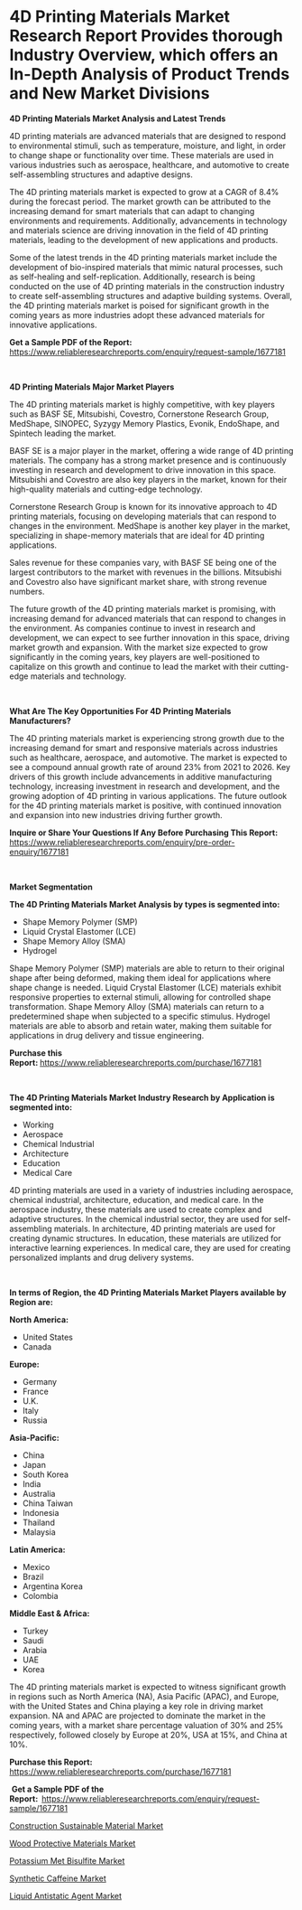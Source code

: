 <p><h1>4D Printing Materials Market Research Report Provides thorough Industry Overview, which offers an In-Depth Analysis of Product Trends and New Market Divisions</h1></p><p><strong>4D Printing Materials Market Analysis and Latest Trends</strong></p>
<p><p>4D printing materials are advanced materials that are designed to respond to environmental stimuli, such as temperature, moisture, and light, in order to change shape or functionality over time. These materials are used in various industries such as aerospace, healthcare, and automotive to create self-assembling structures and adaptive designs.</p><p>The 4D printing materials market is expected to grow at a CAGR of 8.4% during the forecast period. The market growth can be attributed to the increasing demand for smart materials that can adapt to changing environments and requirements. Additionally, advancements in technology and materials science are driving innovation in the field of 4D printing materials, leading to the development of new applications and products.</p><p>Some of the latest trends in the 4D printing materials market include the development of bio-inspired materials that mimic natural processes, such as self-healing and self-replication. Additionally, research is being conducted on the use of 4D printing materials in the construction industry to create self-assembling structures and adaptive building systems. Overall, the 4D printing materials market is poised for significant growth in the coming years as more industries adopt these advanced materials for innovative applications.</p></p>
<p><strong>Get a Sample PDF of the Report:&nbsp;</strong> <a href="https://www.reliableresearchreports.com/enquiry/request-sample/1677181">https://www.reliableresearchreports.com/enquiry/request-sample/1677181</a></p>
<p>&nbsp;</p>
<p><strong>4D Printing Materials Major Market Players</strong></p>
<p><p>The 4D printing materials market is highly competitive, with key players such as BASF SE, Mitsubishi, Covestro, Cornerstone Research Group, MedShape, SINOPEC, Syzygy Memory Plastics, Evonik, EndoShape, and Spintech leading the market. </p><p>BASF SE is a major player in the market, offering a wide range of 4D printing materials. The company has a strong market presence and is continuously investing in research and development to drive innovation in this space. Mitsubishi and Covestro are also key players in the market, known for their high-quality materials and cutting-edge technology.</p><p>Cornerstone Research Group is known for its innovative approach to 4D printing materials, focusing on developing materials that can respond to changes in the environment. MedShape is another key player in the market, specializing in shape-memory materials that are ideal for 4D printing applications.</p><p>Sales revenue for these companies vary, with BASF SE being one of the largest contributors to the market with revenues in the billions. Mitsubishi and Covestro also have significant market share, with strong revenue numbers. </p><p>The future growth of the 4D printing materials market is promising, with increasing demand for advanced materials that can respond to changes in the environment. As companies continue to invest in research and development, we can expect to see further innovation in this space, driving market growth and expansion. With the market size expected to grow significantly in the coming years, key players are well-positioned to capitalize on this growth and continue to lead the market with their cutting-edge materials and technology.</p></p>
<p>&nbsp;</p>
<p><strong>What Are The Key Opportunities For 4D Printing Materials Manufacturers?</strong></p>
<p><p>The 4D printing materials market is experiencing strong growth due to the increasing demand for smart and responsive materials across industries such as healthcare, aerospace, and automotive. The market is expected to see a compound annual growth rate of around 23% from 2021 to 2026. Key drivers of this growth include advancements in additive manufacturing technology, increasing investment in research and development, and the growing adoption of 4D printing in various applications. The future outlook for the 4D printing materials market is positive, with continued innovation and expansion into new industries driving further growth.</p></p>
<p><strong>Inquire or Share Your Questions If Any Before Purchasing This Report:</strong> <a href="https://www.reliableresearchreports.com/enquiry/pre-order-enquiry/1677181">https://www.reliableresearchreports.com/enquiry/pre-order-enquiry/1677181</a></p>
<p>&nbsp;</p>
<p><strong>Market Segmentation</strong></p>
<p><strong>The 4D Printing Materials Market Analysis by types is segmented into:</strong></p>
<p><ul><li>Shape Memory Polymer (SMP)</li><li>Liquid Crystal Elastomer (LCE)</li><li>Shape Memory Alloy (SMA)</li><li>Hydrogel</li></ul></p>
<p><p>Shape Memory Polymer (SMP) materials are able to return to their original shape after being deformed, making them ideal for applications where shape change is needed. Liquid Crystal Elastomer (LCE) materials exhibit responsive properties to external stimuli, allowing for controlled shape transformation. Shape Memory Alloy (SMA) materials can return to a predetermined shape when subjected to a specific stimulus. Hydrogel materials are able to absorb and retain water, making them suitable for applications in drug delivery and tissue engineering.</p></p>
<p><strong>Purchase this Report:&nbsp;</strong><a href="https://www.reliableresearchreports.com/purchase/1677181">https://www.reliableresearchreports.com/purchase/1677181</a></p>
<p>&nbsp;</p>
<p><strong>The 4D Printing Materials Market Industry Research by Application is segmented into:</strong></p>
<p><ul><li>Working</li><li>Aerospace</li><li>Chemical Industrial</li><li>Architecture</li><li>Education</li><li>Medical Care</li></ul></p>
<p><p>4D printing materials are used in a variety of industries including aerospace, chemical industrial, architecture, education, and medical care. In the aerospace industry, these materials are used to create complex and adaptive structures. In the chemical industrial sector, they are used for self-assembling materials. In architecture, 4D printing materials are used for creating dynamic structures. In education, these materials are utilized for interactive learning experiences. In medical care, they are used for creating personalized implants and drug delivery systems.</p></p>
<p>&nbsp;</p>
<p><strong>In terms of Region, the 4D Printing Materials Market Players available by Region are:</strong></p>
<p>
    <p> <strong> North America: </strong>
        <ul>
            <li>United States</li>
            <li>Canada</li>
        </ul>
        </p> 
    <p> <strong> Europe: </strong>
        <ul>
            <li>Germany</li>
            <li>France</li>
            <li>U.K.</li>
            <li>Italy</li>
            <li>Russia</li>
        </ul>
        </p> 
    <p> <strong> Asia-Pacific: </strong>
        <ul>
            <li>China</li>
            <li>Japan</li>
            <li>South Korea</li>
            <li>India</li>
            <li>Australia</li>
            <li>China Taiwan</li>
            <li>Indonesia</li>
            <li>Thailand</li>
            <li>Malaysia</li>
        </ul>
        </p> 
    <p> <strong> Latin America: </strong>
        <ul>
            <li>Mexico</li>
            <li>Brazil</li>
            <li>Argentina Korea</li>
            <li>Colombia</li>
        </ul>
        </p> 
    <p> <strong> Middle East & Africa: </strong>
        <ul>
            <li>Turkey</li>
            <li>Saudi</li>
            <li>Arabia</li>
            <li>UAE</li>
            <li>Korea</li>
        </ul>
    </p>
    </p>
<p><p>The 4D printing materials market is expected to witness significant growth in regions such as North America (NA), Asia Pacific (APAC), and Europe, with the United States and China playing a key role in driving market expansion. NA and APAC are projected to dominate the market in the coming years, with a market share percentage valuation of 30% and 25% respectively, followed closely by Europe at 20%, USA at 15%, and China at 10%.</p></p>
<p><strong>Purchase this Report: </strong><a href="https://www.reliableresearchreports.com/purchase/1677181">https://www.reliableresearchreports.com/purchase/1677181</a></p>
<p>&nbsp;<strong>Get a Sample PDF of the Report:&nbsp;&nbsp;</strong><a href="https://www.reliableresearchreports.com/enquiry/request-sample/1677181">https://www.reliableresearchreports.com/enquiry/request-sample/1677181</a></p>
<p><strong></strong></p>
<p><p><a href="https://github.com/luckyshygirl/Market-Research-Report-List-3/blob/main/construction-sustainable-material-market.md">Construction Sustainable Material Market</a></p><p><a href="https://github.com/lataunyatinikmelvin59ilbd0dv/Market-Research-Report-List-1/blob/main/wood-protective-materials-market.md">Wood Protective Materials Market</a></p><p><a href="https://github.com/vimar16th/Market-Research-Report-List-3/blob/main/potassium-met-bisulfite-market.md">Potassium Met Bisulfite Market</a></p><p><a href="https://github.com/markusgodoy/Market-Research-Report-List-2/blob/main/synthetic-caffeine-market.md">Synthetic Caffeine Market</a></p><p><a href="https://github.com/JameTravis/Market-Research-Report-List-3/blob/main/liquid-antistatic-agent-market.md">Liquid Antistatic Agent Market</a></p></p>